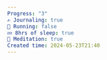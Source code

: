 ```yaml
---
Progress: "3"
✍️ Journaling: true
👟 Running: false
💤 8hrs of sleep: true
🧘 Meditation: true
Created time: 2024-05-23T21:40
---
```


